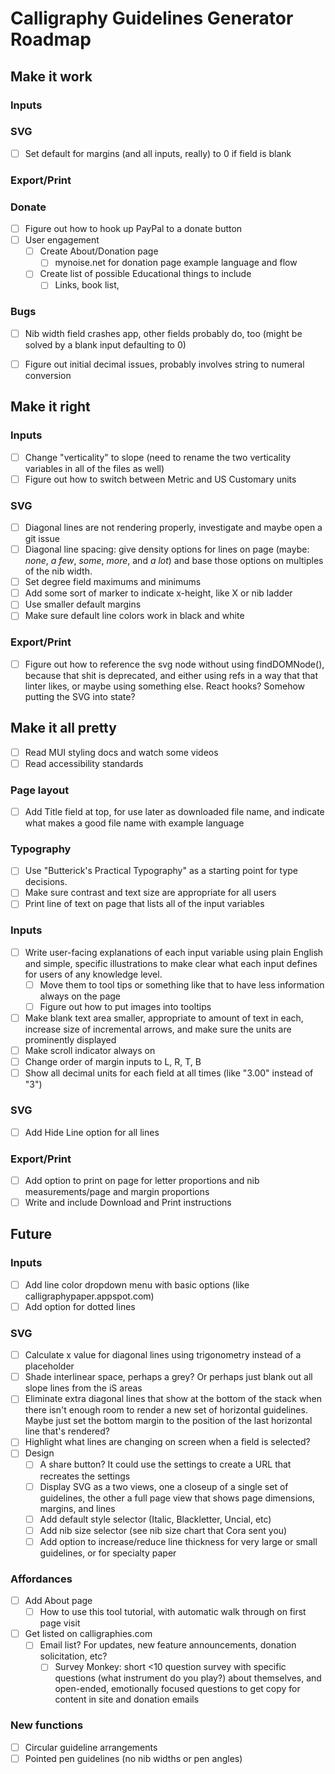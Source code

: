 # Calligraphy Guidelines Generator Roadmap

## Make it work

### Inputs

### SVG
- [ ] Set default for margins (and all inputs, really) to 0 if field is blank

### Export/Print

### Donate
- [ ] Figure out how to hook up PayPal to a donate button
- [ ] User engagement
  - [ ] Create About/Donation page
    - [ ] mynoise.net for donation page example language and flow
  - [ ] Create list of possible Educational things to include
    - [ ] Links, book list,

### Bugs
- [ ] Nib width field crashes app, other fields probably do, too (might be solved by a blank input defaulting to 0)
- [ ] Figure out initial decimal issues, probably involves string to numeral conversion



## Make it right

### Inputs
- [ ] Change "verticality" to slope (need to rename the two verticality variables in all of the files as well)
- [ ] Figure out how to switch between Metric and US Customary units

### SVG
- [ ] Diagonal lines are not rendering properly, investigate and maybe open a git issue
- [ ] Diagonal line spacing: give density options for lines on page (maybe: *none*, *a few*, *some*, *more*, and *a lot*) and base those options on multiples of the nib width.
- [ ] Set degree field maximums and minimums
- [ ] Add some sort of marker to indicate x-height, like X or nib ladder
- [ ] Use smaller default margins
- [ ] Make sure default line colors work in black and white

### Export/Print
- [ ] Figure out how to reference the svg node without using findDOMNode(), because that shit is deprecated, and either using refs in a way that that linter likes, or maybe using something else. React hooks? Somehow putting the SVG into state?



## Make it all pretty
- [ ] Read MUI styling docs and watch some videos
- [ ] Read accessibility standards

### Page layout
  - [ ] Add Title field at top, for use later as downloaded file name, and indicate what makes a good file name with example language

### Typography
- [ ] Use "Butterick's Practical Typography" as a starting point for type decisions.
- [ ] Make sure contrast and text size are appropriate for all users
- [ ] Print line of text on page that lists all of the input variables

### Inputs
- [ ] Write user-facing explanations of each input variable using plain English and simple, specific illustrations to make clear what each input defines for users of any knowledge level.
  - [ ] Move them to tool tips or something like that to have less information always on the page
  - [ ] Figure out how to put images into tooltips
- [ ] Make blank text area smaller, appropriate to amount of text in each, increase size of incremental arrows, and make sure the units are prominently displayed
- [ ] Make scroll indicator always on
- [ ] Change order of margin inputs to L, R, T, B
- [ ] Show all decimal units for each field at all times (like "3.00" instead of "3")

### SVG
- [ ] Add Hide Line option for all lines

### Export/Print
- [ ] Add option to print on page for letter proportions and nib measurements/page and margin proportions
- [ ] Write and include Download and Print instructions

## Future

### Inputs
- [ ] Add line color dropdown menu with basic options (like calligraphypaper.appspot.com)
- [ ] Add option for dotted lines

### SVG
- [ ] Calculate x value for diagonal lines using trigonometry instead of a placeholder
- [ ] Shade interlinear space, perhaps a grey? Or perhaps just blank out all slope lines from the iS areas
- [ ] Eliminate extra diagonal lines that show at the bottom of the stack when there isn't enough room to render a new set of horizontal guidelines. Maybe just set the bottom margin to the position of the last horizontal line that's rendered?
- [ ] Highlight what lines are changing on screen when a field is selected?
- [ ] Design
  - [ ] A share button? It could use the settings to create a URL that recreates the settings
  - [ ] Display SVG as a two views, one a closeup of a single set of guidelines, the other a full page view that shows page dimensions, margins, and lines
  - [ ] Add default style selector (Italic, Blackletter, Uncial, etc)
  - [ ] Add nib size selector (see nib size chart that Cora sent you)
  - [ ] Add option to increase/reduce line thickness for very large or small guidelines, or for specialty paper

### Affordances
- [ ] Add About page
  - [ ] How to use this tool tutorial, with automatic walk through on first page visit
- [ ] Get listed on calligraphies.com
  - [ ] Email list? For updates, new feature announcements, donation solicitation, etc?
    - [ ] Survey Monkey: short <10 question survey with specific questions (what instrument do you play?) about themselves, and open-ended, emotionally focused questions to get copy for content in site and donation emails

### New functions
- [ ] Circular guideline arrangements
- [ ] Pointed pen guidelines (no nib widths or pen angles)

